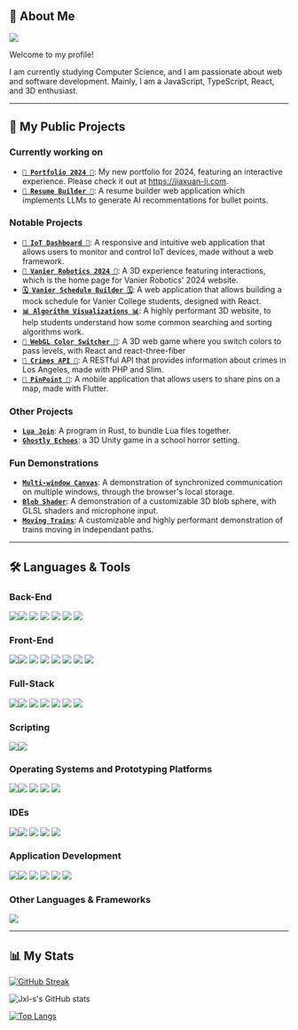 ## 👋 About Me
![](https://komarev.com/ghpvc/?username=Jxl-s&color=green&stle=for-the-badge)  

Welcome to my profile!

I am currently studying Computer Science, and I am passionate about web and software development. Mainly, I am a JavaScript, TypeScript, React, and 3D enthusiast.

---

## 📝 My Public Projects

### Currently working on

- [**`🍎 Portfolio 2024 🥟`**](https://github.com/Jxl-s/portfolio-2024): My new portfolio for 2024, featuring an interactive experience. Please check it out at https://jiaxuan-li.com.
- [**`📝 Resume Builder 📝`**](https://github.com/Jxl-s/resume-builder): A resume builder web application which implements LLMs to generate AI recommentations for bullet points.

### Notable Projects

- [**`📡 IoT Dashboard 📡`**](https://github.com/Jxl-s/iot-dashboard): A responsive and intuitive web application that allows users to monitor and control IoT devices, made without a web framework.
- [**`🤖 Vanier Robotics 2024 🤖`**](https://github.com/Jxl-s/vanier-robotics-2024-home): A 3D experience featuring interactions, which is the home page for Vanier Robotics' 2024 website.
- [**`🗓 Vanier Schedule Builder 🗓`**](https://github.com/Jxl-s/vanier-courses-api): A web application that allows building a mock schedule for Vanier College students, designed with React.
- [**`📊 Algorithm Visualizations 📊`**](https://github.com/Jxl-s/algo-visualizations): A highly performant 3D website, to help students understand how some common searching and sorting algorithms work.
- [**`🔴 WebGL Color Switcher 🔵`**](https://github.com/Jxl-s/r3f-color-switcher): A 3D web game where you switch colors to pass levels, with React and react-three-fiber
- [**`🔪 Crimes API 🔪`**](https://github.com/Jxl-s/crimes-api): A RESTful API that provides information about crimes in Los Angeles, made with PHP and Slim.
- [**`📌 PinPoint 📌`**](https://github.com/Jxl-s/pinpoint): A mobile application that allows users to share pins on a map, made with Flutter.

### Other Projects
- [**`Lua Join`**](https://github.com/Jxl-s/luajoin): A program in Rust, to bundle Lua files together.
- [**`Ghostly Echoes`**](https://github.com/Jxl-s/ghostly-echoes): a 3D Unity game in a school horror setting.

### Fun Demonstrations
- [**`Multi-window Canvas`**](https://github.com/Jxl-s/multi-window-canvas): A demonstration of synchronized communication on multiple windows, through the browser's local storage.
- [**`Blob Shader`**](https://github.com/Jxl-s/webgl-blob): A demonstration of a customizable 3D blob sphere, with GLSL shaders and microphone input.
- [**`Moving Trains`**](https://github.com/Jxl-s/r3f-trains): A customizable and highly performant demonstration of trains moving in independant paths.

---
## 🛠 Languages & Tools

### Back-End

<img src="https://img.shields.io/badge/Node%20js-339933?style=for-the-badge&logo=nodedotjs&logoColor=white" /><img src="https://img.shields.io/badge/Express%20js-000000?style=for-the-badge&logo=express&logoColor=white" />
<img src="https://img.shields.io/badge/nestjs-E0234E?style=for-the-badge&logo=nestjs&logoColor=white" />
<img src="https://img.shields.io/badge/PHP-777BB4?style=for-the-badge&logo=php&logoColor=white" />
<img src="https://img.shields.io/badge/Composer-885630?style=for-the-badge&logo=Composer&logoColor=white" />
<img src="https://img.shields.io/badge/MySQL-005C84?style=for-the-badge&logo=mysql&logoColor=white" />
<img src="https://img.shields.io/badge/PostgreSQL-316192?style=for-the-badge&logo=postgresql&logoColor=white" />

### Front-End

<img src="https://img.shields.io/badge/HTML5-E34F26?style=for-the-badge&logo=html5&logoColor=white" /><img src="https://img.shields.io/badge/CSS3-1572B6?style=for-the-badge&logo=css3&logoColor=white" />
<img src="https://img.shields.io/badge/Bootstrap-563D7C?style=for-the-badge&logo=bootstrap&logoColor=white" />
<img src="https://img.shields.io/badge/Tailwind_CSS-38B2AC?style=for-the-badge&logo=tailwind-css&logoColor=white" />
<img src="https://img.shields.io/badge/React-20232A?style=for-the-badge&logo=react&logoColor=61DAFB" />
<img src="https://img.shields.io/badge/Redux-593D88?style=for-the-badge&logo=redux&logoColor=white" />
<img src="https://img.shields.io/badge/ThreeJs-black?style=for-the-badge&logo=three.js&logoColor=white" />
<img src="https://img.shields.io/badge/svelte-%23f1413d.svg?style=for-the-badge&logo=svelte&logoColor=white" />

### Full-Stack

<img src="https://img.shields.io/badge/JavaScript-323330?style=for-the-badge&logo=javascript&logoColor=F7DF1E" /><img src="https://img.shields.io/badge/TypeScript-007ACC?style=for-the-badge&logo=typescript&logoColor=white" />
<img src="https://img.shields.io/badge/json-5E5C5C?style=for-the-badge&logo=json&logoColor=white" />
<img src="https://img.shields.io/badge/next%20js-000000?style=for-the-badge&logo=nextdotjs&logoColor=white" />
<img src="https://img.shields.io/badge/Socket.io-010101?&style=for-the-badge&logo=Socket.io&logoColor=white" />
<img src="https://img.shields.io/badge/firebase-ffca28?style=for-the-badge&logo=firebase&logoColor=black" />
<img src="https://img.shields.io/badge/Vite-B73BFE?style=for-the-badge&logo=vite&logoColor=FFD62E" />

### Scripting

<img src="https://img.shields.io/badge/Lua-2C2D72?style=for-the-badge&logo=lua&logoColor=white" /><img src="https://img.shields.io/badge/Python-FFD43B?style=for-the-badge&logo=python&logoColor=blue" />

### Operating Systems and Prototyping Platforms

<img src="https://img.shields.io/badge/Windows-0078D6?style=for-the-badge&logo=windows&logoColor=white" /><img src="https://img.shields.io/badge/apple%20silicon-333333?style=for-the-badge&logo=apple&logoColor=white" />
<img src="https://img.shields.io/badge/Ubuntu-E95420?style=for-the-badge&logo=ubuntu&logoColor=white" />
<img src="https://img.shields.io/badge/Arduino-00979D?style=for-the-badge&logo=Arduino&logoColor=white" />
<img src="https://img.shields.io/badge/Raspberry%20Pi-A22846?style=for-the-badge&logo=Raspberry%20Pi&logoColor=white" />

### IDEs

<img src="https://img.shields.io/badge/VSCode-0078D4?style=for-the-badge&logo=visual%20studio%20code&logoColor=white" /><img src="https://img.shields.io/badge/Visual_Studio-5C2D91?style=for-the-badge&logo=visual%20studio&logoColor=white" />
<img src="https://img.shields.io/badge/apache%20netbeans-1B6AC6?style=for-the-badge&logo=apache%20netbeans%20IDE&logoColor=white" />
<img src="https://img.shields.io/badge/Arduino_IDE-00979D?style=for-the-badge&logo=arduino&logoColor=white" />
<img src="https://img.shields.io/badge/Android_Studio-3DDC84?style=for-the-badge&logo=android-studio&logoColor=white" />

### Application Development

<img src="https://img.shields.io/badge/Java-ED8B00?style=for-the-badge&logo=openjdk&logoColor=white" /><img src="https://img.shields.io/badge/Rust-black?style=for-the-badge&logo=rust&logoColor=#E57324" />
<img src="https://img.shields.io/badge/C%23-239120?style=for-the-badge&logo=c-sharp&logoColor=white" />
<img src="https://img.shields.io/badge/.NET-512BD4?style=for-the-badge&logo=dotnet&logoColor=white" />
<img src="https://img.shields.io/badge/Dart-0175C2?style=for-the-badge&logo=dart&logoColor=white" />
<img src="https://img.shields.io/badge/Flutter-02569B?style=for-the-badge&logo=flutter&logoColor=white" />

### Other Languages & Frameworks

<img src="https://img.shields.io/badge/Unity-100000?style=for-the-badge&logo=unity&logoColor=white" />

---
## 📊 My Stats

[![GitHub Streak](https://streak-stats.demolab.com/?user=Jxl-s&theme=tokyonight)](https://git.io/streak-stats)

![Jxl-s's GitHub stats](https://github-readme-stats.vercel.app/api?username=Jxl-s&show_icons=true&theme=tokyonight)

[![Top Langs](https://github-readme-stats.vercel.app/api//top-langs/?username=Jxl-s&langs_count=8&layout=compact&theme=tokyonight)](https://github.com/anuraghazra/github-readme-stats)
